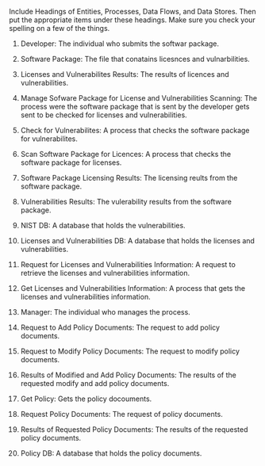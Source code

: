 Include Headings of Entities, Processes, Data Flows, and Data Stores. Then put the appropriate items under these headings. Make sure you check your spelling on a few of the things. 

1. Developer: The individual who submits the softwar package.

2. Software Package: The file that conatains licesnces and vulnarbilities.

3. Licenses and Vulnerabilites Results: The results of licences and vulnerabilities.

4. Manage Sofware Package for License and Vulnerabilities Scanning: The process were the software package that is sent by the developer gets sent to be checked for licenses and vulnerabilities.

5. Check for Vulnerabilites: A process that checks the software package for vulnerabilites.

6. Scan Software Package for Licences: A process that checks the software package for licenses.

7. Software Package Licensing Results: The licensing reults from the software package.

8. Vulnerabilities Results: The vulerability results from the software package.

9. NIST DB: A database that holds the vulnerabilities.

10. Licenses and Vulnerabilities DB: A database that holds the licenses and vulnerabilities.

11. Request for Licenses and Vulnerabilities Information: A request to retrieve the licenses and vulnerabilities information.

12. Get Licenses and Vulnerabilities Information: A process that gets the licenses and vulnerabilities information.

13. Manager: The individual who manages the process.

14. Request to Add Policy Documents: The request to add policy documents.

15. Request to Modify Policy Documents: The request to modify policy documents.

16. Results of Modified and Add Policy Documents: The results of the requested modify and add policy documents.

17. Get Policy: Gets the policy docouments.

18. Request Policy Documents: The request of policy documents.

19. Results of Requested Policy Documents: The results of the requested policy documents.

20. Policy DB: A database that holds the policy documents.
